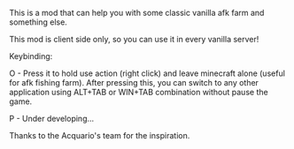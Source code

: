 This is a mod that can help you with some classic vanilla afk farm and something else.

This mod is client side only, so you can use it in every vanilla server!

 

Keybinding:

O - Press it to hold use action (right click) and leave minecraft alone (useful for afk fishing farm). After pressing this, you can switch to any other application using ALT+TAB or WIN+TAB combination without pause the game.

P - Under developing...

 

Thanks to the Acquario's team for the inspiration.
